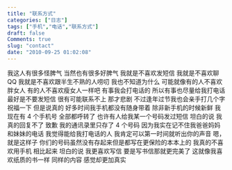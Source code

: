 ```yaml
---
title: "联系方式"
categories: ["日志"]
tags: ["手机","电话","联系方式"]
draft: false
Comments: true
slug: "contact"
date: "2010-09-25 01:02:08"
---
```


我这人有很多怪脾气
当然也有很多好脾气
我就是不喜欢发短信
我就是不喜欢聊 QQ
我就是不喜欢跟半生不熟的人唠叨
我也不知道为什么
可能就像有的人不喜欢胖女人
有的人不喜欢瘦女人一样吧
有事我会打电话的
所以有事也尽量给我打电话
最好是不要发短信
很有可能联系不上
那才悲剧
不过逢年过节我也会亲手打几个字祝福一下
但是说真的
好多时间我手机都没有随身带着
除非新手机的时候新鲜
我现在有 4 个手机号
全部都呼转了
也许有人给我某一个号码发过短信
坦白的说
我真的回复不了
致歉
我的通讯录里只存了 4 个号码
因为我实在记不住我爸爸妈妈和妹妹的电话
我觉得能给我打电话的人
我肯定可以第一时间就听出你的声音
嗯，就是这样子
你们的号码虽然没有存起来但是都写在更保险的本本上的
我真的不喜欢用手机
相比起来
坦白的说
我更喜欢写信
要是写书信那就更完美了
这就像我喜欢纸质的书一样
同样的内容
感觉却更加真实

